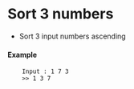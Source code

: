 # Sort 3 numbers

- Sort 3 input numbers ascending 
#### Example
```
    Input : 1 7 3
    >> 1 3 7
```